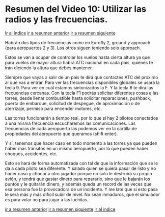 # Resumen del Video 10: Utilizar las radios y las frecuencias.

[Ir al índice](index.md)
[ir a resumen anterior](video9.md)
[ir a resumen siguiente](video11.md)

Habrán dos tipos de frecuencias como en Eurofly 2, ground y approach (para aeropuertos 2 y 3). Los otros siguen teniendo solo approach.

Estos se van a ocupar de controlar los vuelos hasta cierta altura ya que para vuelos de mayor altura habrá ATC nacional en cada país, quienes te irán diciendo la altura que debes mantener.

Siempre que vayas a salir de un país te dirá que contactes ATC del próximo al que vas a entrar. Para ver las frecuencias disponibles globales se usará la tecla 9. Para ver en cuál estamos sintonizados la F. Y la tecla 8 te dirá las frecuencias cercanas. Con la tecla F1 podrás solicitar diferentes cosas a las torres, desde llenar combustible hasta solicitar reparaciones, pushback, puerta de embarque, solicitud de despegue, de aproximación o de aterrizaje, permiso para encender motores, etc.

Las torres funcionarán a tiempo real, por lo que si hay 2 pilotos conectados a una misma frecuencia escucharemos las comunicaciones. Las frecuencias de cada aeropuerto las podemos ver en la cartilla de propiedades del aeropuerto que queramos (shift enter).

Y sí, tenemos que hacer caso en todo momento a las torres ya que pueden haber más tránsitos en un mismo aeropuerto, por lo que pueden haber choques, accidentes, etc.

Esto se hará de forma automatizada con tal de que la información que se le da a cada piloto sea diferente. Y salado quien se quiera pasar de listo y no hacer caso y chocar a otro jugador porque no solo le destruirá su propio avión, y tendrá que gastar dinero para repararlo, sino que le bajarán los puntos y le quitarán dinero, y además queda un record de las veces que esa persona fue la provocadora de un incidente. Y me late que si esto pasa le será más y más difícil subir de nivel. No sean inmaduros, que el simulador es para volar no para jugar a las luchitas.

[ir a resumen anterior](video9.md)
[ir a resumen siguiente](video11.md)
[Ir al índice](index.md)
